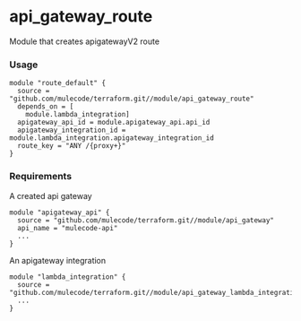 # api_gateway_route

Module that creates apigatewayV2 route

### Usage

```hcl-terraform
module "route_default" {
  source = "github.com/mulecode/terraform.git//module/api_gateway_route"
  depends_on = [
    module.lambda_integration]
  apigateway_api_id = module.apigateway_api.api_id
  apigateway_integration_id = module.lambda_integration.apigateway_integration_id
  route_key = "ANY /{proxy+}"
}
```

### Requirements

A created api gateway

```hcl-terraform
module "apigateway_api" {
  source = "github.com/mulecode/terraform.git//module/api_gateway" 
  api_name = "mulecode-api"
  ...
}
```

An apigateway integration

```hcl-terraform
module "lambda_integration" {
  source = "github.com/mulecode/terraform.git//module/api_gateway_lambda_integration"
  ...
}
```